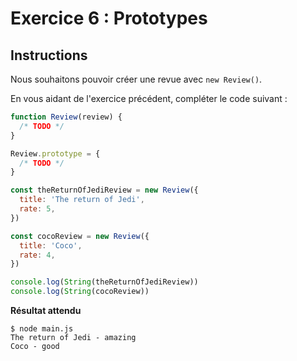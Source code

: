 # Exercice 6 : Prototypes

## Instructions

Nous souhaitons pouvoir créer une revue avec `new Review()`.

En vous aidant de l'exercice précédent, compléter le code suivant :

```js
function Review(review) {
  /* TODO */
}

Review.prototype = {
  /* TODO */
}

const theReturnOfJediReview = new Review({
  title: 'The return of Jedi',
  rate: 5,
})

const cocoReview = new Review({
  title: 'Coco',
  rate: 4,
})

console.log(String(theReturnOfJediReview))
console.log(String(cocoReview))
```

**Résultat attendu**

```
$ node main.js
The return of Jedi - amazing
Coco - good
```
